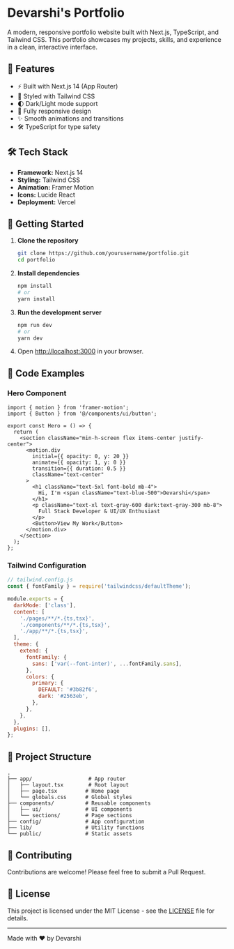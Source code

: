 # Devarshi's Portfolio

A modern, responsive portfolio website built with Next.js, TypeScript, and Tailwind CSS. This portfolio showcases my projects, skills, and experience in a clean, interactive interface.

## 🚀 Features

- ⚡️ Built with Next.js 14 (App Router)
- 🎨 Styled with Tailwind CSS
- 🌓 Dark/Light mode support
- 📱 Fully responsive design
- ✨ Smooth animations and transitions
- 🛠 TypeScript for type safety

## 🛠 Tech Stack

- **Framework:** Next.js 14
- **Styling:** Tailwind CSS
- **Animation:** Framer Motion
- **Icons:** Lucide React
- **Deployment:** Vercel

## 🚀 Getting Started

1. **Clone the repository**
   ```bash
   git clone https://github.com/yourusername/portfolio.git
   cd portfolio
   ```

2. **Install dependencies**
   ```bash
   npm install
   # or
   yarn install
   ```

3. **Run the development server**
   ```bash
   npm run dev
   # or
   yarn dev
   ```

4. Open [http://localhost:3000](http://localhost:3000) in your browser.

## 🧩 Code Examples

### Hero Component
```tsx
import { motion } from 'framer-motion';
import { Button } from '@/components/ui/button';

export const Hero = () => {
  return (
    <section className="min-h-screen flex items-center justify-center">
      <motion.div
        initial={{ opacity: 0, y: 20 }}
        animate={{ opacity: 1, y: 0 }}
        transition={{ duration: 0.5 }}
        className="text-center"
      >
        <h1 className="text-5xl font-bold mb-4">
          Hi, I'm <span className="text-blue-500">Devarshi</span>
        </h1>
        <p className="text-xl text-gray-600 dark:text-gray-300 mb-8">
          Full Stack Developer & UI/UX Enthusiast
        </p>
        <Button>View My Work</Button>
      </motion.div>
    </section>
  );
};
```

### Tailwind Configuration
```js
// tailwind.config.js
const { fontFamily } = require('tailwindcss/defaultTheme');

module.exports = {
  darkMode: ['class'],
  content: [
    './pages/**/*.{ts,tsx}',
    './components/**/*.{ts,tsx}',
    './app/**/*.{ts,tsx}',
  ],
  theme: {
    extend: {
      fontFamily: {
        sans: ['var(--font-inter)', ...fontFamily.sans],
      },
      colors: {
        primary: {
          DEFAULT: '#3b82f6',
          dark: '#2563eb',
        },
      },
    },
  },
  plugins: [],
};
```

## 📂 Project Structure

```
.
├── app/                  # App router
│   ├── layout.tsx        # Root layout
│   ├── page.tsx         # Home page
│   └── globals.css      # Global styles
├── components/          # Reusable components
│   ├── ui/              # UI components
│   └── sections/        # Page sections
├── config/              # App configuration
├── lib/                 # Utility functions
└── public/              # Static assets
```

## 🤝 Contributing

Contributions are welcome! Please feel free to submit a Pull Request.

## 📄 License

This project is licensed under the MIT License - see the [LICENSE](LICENSE) file for details.

---

Made with ❤️ by Devarshi
